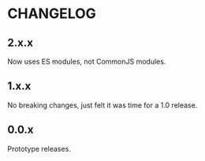 # CHANGELOG

## 2.x.x

Now uses ES modules, not CommonJS modules.

## 1.x.x

No breaking changes, just felt it was time for a 1.0 release.

## 0.0.x

Prototype releases.
